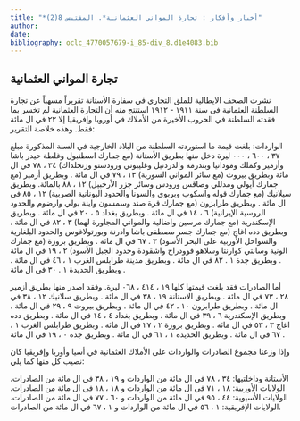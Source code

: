 ```yaml
---
title: "*أخبار وأفكار : تجارة المواني العثمانية*. المقتبس 8(2)"
author: 
date: 
bibliography: oclc_4770057679-i_85-div_8.d1e4083.bib
---
```




##  تجارة المواني العثمانية 


 نشرت الصحف الايطالية للملق التجاري في سفارة الأستانة تقريراً مسهباً عن تجارة السلطنة العثمانية في سنة  ١٩١١  -  ١٩١٢  استنتج منه أن التجارة العثمانية لم تخسر بما فقدته السلطنة في الحروب الأخيرة من الأملاك في أوروبا وإفريقيا إلا  ٢٢  في ال  مائة  فقط. وهذه خلاصة التقرير: 

 الواردات: بلغت قيمة ما استوردته السلطنة من البلاد الخارجية في السنة المذكورة مبلغ  ٣٧  ،  ٦٠٠  ،  ٠٠٠  ليرة دخل منها بطريق الأستانة (مع جمارك اسطنبول وغلطة حيدر باشا وأزمير وكملك ومودانيا وبندرمه والدردنيل وغليبوني ورودستو وزنجلداك)  ٣٤  ،  ٧٨  في ال  مائة  وبطريق بيروت (مع سائر المواني السورية)  ١٣  ،  ٧٩  في ال  مائة  . وبطريق أزمير (مع جمارك أيولي ومدللي وصاقس ورودس وسائر جزر الأرخبيل)  ١٢  ،  ٨٨  بالمائة. وبطريق سيلانيك (مع جمارك قوله واسكوب وبربوي والسونا والحدود اليونانية الصربية)  ١٢  ،  ٨٥  في ال  مائة  . وبطريق طرابزون (مع جمارك قرة صند وسمسون واينة بولي وارضوم والحدود الروسية الإيرانية)  ٦  ،  ١٤  في ال  مائة  . وبطريق بغداد  ٥  ،  ٢٠  في ال  مائة  . وبطريق الإسكندرية (مع جمارك مرسين واضالية والمواني المجاورة لهما)  ٣  ،  ٨٢  في ال  مائة  . وبطريق دده اغاج (مع جمارك جسر مصطفى باشا وادرنة وبورتولاغوس والحدود البلغارية والسواحل الأوربية على البحر الأسود)  ٣  .  ٦٧  في ال  مائة  . وبطريق بروزة (مع جمارك الونية وسانتي كوارنتا وسلاهو فوودراج واشقودة وحدود الجبل الأسود)  ٢  ،  ١٩  في ال  مائة  . وبطريق جدة  ١  .  ٨٢  في ال  مائة  . وبطريق مدينة طرابلس الغرب  ١  ،  ٤٦  في ال  مائة  . وبطريق الحديدة  ١  .  ٣٠  في ال  مائة  . 

 أما الصادرات فقد بلغت قيمتها كلها  ١٩  ،  ٤١٤  ،  ٠٦٨  ليرة. وفقد اصدر منها بطريق أزمير  ٢٨  ،  ٧٣  في ال  مائة  . وبطريق الاستانة  ١٩  ،  ٣٨  في ال  مائة  . وبطريق سلانيك  ١٢  ،  ٣٨  في ال  مائة  . وبطريق طرابزون  ١٠  ،  ٤٢  في ال  مائة  . وبطريق بيروت  ٩  ،  ٢٩  في ال  مائة  .   وبطريق الإسكندرية  ٦  ،  ٣٩  في ال  مائة  . وبطريق بغداد  ٤  ،  ١٤  في ال  مائة  . وبطريق دده اغاج  ٣  ،  ٥٣  في ال  مائة  . وبطريق بروزة  ٢  ،  ٢٧  في ال  مائة  . وبطريق طرابلس الغرب  ١  ،  ٦٧  في ال  مائة  . وبطريق الحديدة  ١  ،  ٦١  في ال  مائة  . وبطريق جدة  ٠  ،  ١٩  في ال  مائة  . 

 وإذا وزعنا مجموع الصادرات والواردات على الأملاك العثمانية في أسيا وأوربا وإفريقيا كان نصيب كل منها كما يلي: 

 الأستانة وداخلتيها:  ٣٤  ،  ٧٨  في ال  مائة  من الواردات و  ١٩  ،  ٣٨  في ال  مائة  من الصادرات. الولايات الأوربية:  ١٨  ،  ٧١  في ال  مائة  من الواردات و  ١٨  ،  ١٨  في ال  مائة  من الصادرات. الولايات الأسيوية:  ٤٤  ،  ٩٥  في ال  مائة  من الواردات و  ٦٠  ،  ٧٧  في ال  مائة  من الصادرات. الولايات الإفريقية:  ١  ،  ٥٦  في ال  مائة  من الواردات و  ١  ،  ٦٧  في ال  مائة  من الصادرات. 
